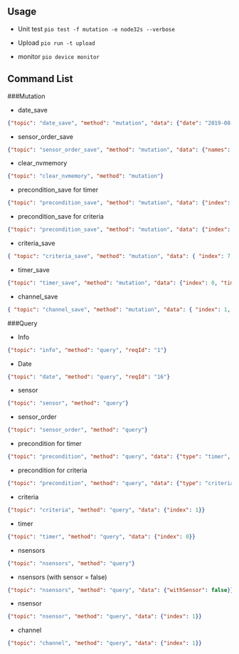## Usage
* Unit test
    ```pio test -f mutation -e node32s --verbose```
    
*  Upload
    ```pio run -t upload```
    
* monitor
    ```pio device monitor```

## Command List
###Mutation
* date_save
```json
{"topic": "date_save", "method": "mutation", "data": {"date": "2019-08-12T17:00:17.613Z"}}
```
* sensor_order_save 
```json
{"topic": "sensor_order_save", "method": "mutation", "data": {"names": ["sssssss", "sensor_2"]}}
```
* clear_nvmemory
```json
{"topic": "clear_nvmemory", "method": "mutation"}
```
* precondition_save for timer
```json
{"topic": "precondition_save", "method": "mutation", "data": {"index": 0, "timers": [[0, 3600], [7200, 8400]]}}
```
* precondition_save for criteria
```json
{"topic": "precondition_save", "method": "mutation", "data": {"index": 0, "criteria": { "sensor": 2, "criteria": 77.33, "greater": false }}}
```
* criteria_save 
```json
{ "topic": "criteria_save", "method": "mutation", "data": { "index": 7, "criteria": { "sensor": 2, "criteria": 77.33, "greater": false } } }
```
* timer_save
```json
{"topic": "timer_save", "method": "mutation", "data": {"index": 0, "timers": [[0, 3600], [7200, 8400]]}}
```
* channel_save
```json
{ "topic": "channel_save", "method": "mutation", "data": { "index": 1, "control": { "type": "manual", "value": 0 }, "preconditions": [{ "type": "timer", "value": 1 }] } }
```

###Query
* Info 
```json
{"topic": "info", "method": "query", "reqId": "1"}
```
* Date 
```json
{"topic": "date", "method": "query", "reqId": "16"}
```
* sensor 
```json
{"topic": "sensor", "method": "query"}
```
* sensor_order 
```json
{"topic": "sensor_order", "method": "query"}
```
* precondition for timer 
```json
{"topic": "precondition", "method": "query", "data": {"type": "timer", "index": 0}}
```
* precondition for criteria 
```json
{"topic": "precondition", "method": "query", "data": {"type": "criteria", "index": 0}}
```
* criteria 
```json
{"topic": "criteria", "method": "query", "data": {"index": 1}}
```
* timer 
```json
{"topic": "timer", "method": "query", "data": {"index": 0}}
```
* nsensors 
```json
{"topic": "nsensors", "method": "query"}
```
* nsensors (with sensor = false) 
```json
{"topic": "nsensors", "method": "query", "data": {"withSensor": false}}
```
* nsensor 
```json
{"topic": "nsensor", "method": "query", "data": {"index": 1}}
```
* channel 
```json
{"topic": "channel", "method": "query", "data": {"index": 1}}
```

